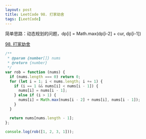 ```yaml
---
layout: post
title: LeetCode 98. 打家劫舍
tags: [LeetCode]
---
```


简单思路：动态规划的问题，dp[i] = Math.max(dp[i-2] + cur, dp[i-1])

[98. 打家劫舍](https://leetcode-cn.com/problems/house-robber/)

```js
/**
 * @param {number[]} nums
 * @return {number}
 */
var rob = function (nums) {
  if (nums.length === 0) return 0;
  for (let i = 1; i < nums.length; i += 1) {
    if (i == 1 && nums[i] < nums[i - 1]) {
      nums[i] = nums[i - 1];
    } else if (i > 1) {
      nums[i] = Math.max(nums[i - 2] + nums[i], nums[i - 1]);
    }
  }

  return nums[nums.length - 1];
};

console.log(rob([1, 2, 3, 1]));
```
